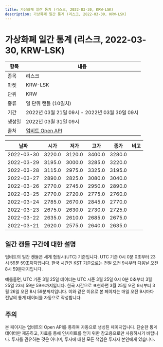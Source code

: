 ```yaml
---
title: 가상화폐 일간 통계 (리스크, 2022-03-30, KRW-LSK)
description: 가상화폐 일간 통계 (리스크, 2022-03-30, KRW-LSK)
---
```



가상화폐 일간 통계 (리스크, 2022-03-30, KRW-LSK)
===

|항목|내용|
|--|--|
|종목|리스크|
|마켓|KRW-LSK|
|단위|KRW|
|종류|일 단위 캔들 (10일치)|
|기간|2022년 03월 21일 09시 - 2022년 03월 30일 09시|
|생성일|2022년 03월 31일 09시|
|출처|[업비트 Open API](https://docs.upbit.com)|


|날짜|시가|저가|고가|종가|비고|
|--|--|--|--|--|--|
|2022-03-30|3220.0|3120.0|3400.0|3280.0|    |
|2022-03-29|3195.0|3000.0|3285.0|3220.0|    |
|2022-03-28|3115.0|2975.0|3325.0|3195.0|    |
|2022-03-27|2890.0|2825.0|3080.0|3040.0|    |
|2022-03-26|2770.0|2745.0|2950.0|2890.0|    |
|2022-03-25|2770.0|2720.0|2775.0|2760.0|    |
|2022-03-24|2785.0|2670.0|2845.0|2770.0|    |
|2022-03-23|2675.0|2630.0|2730.0|2725.0|    |
|2022-03-22|2635.0|2610.0|2685.0|2675.0|    |
|2022-03-21|2620.0|2575.0|2640.0|2635.0|    |


일간 캔들 구간에 대한 설명
---


업비트의 일간 캔들은 세계 협정시(UTC) 기준입니다. 
UTC 기준 0시 0분 0초부터 23시 59분 59초까지입니다. 
한국 시간인 KST 기준으로는 전일 오전 9시부터 다음날 오전 8시 59분까지입니다. 


예를들면, UTC 기준 3월 25일 데이터는 UTC 시준 3월 25일 0시 0분 0초부터 3월 25일 23시 59분 59초까지입니다. 
한국 시간으로 표현하면 3월 25일 오전 9시부터 3월 26일 오전 8시 59분까지입니다. 
이와 같은 이유로 본 페이지는 매일 오전 9시마다 전날의 통계 데이터를 자동으로 작성합니다. 


주의
---


본 페이지는 업비트의 Open API를 통하여 자동으로 생성된 페이지입니다. 
단순한 통계 데이터만 제공하고, 자료를 통해 인사이트를 얻기 위한 참고용으로만 사용하시기 바랍니다. 
투자를 권유하는 것은 아니며, 투자에 대한 모든 책임은 투자자 본인에게 있습니다. 
